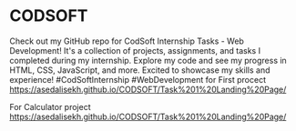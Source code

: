 # CODSOFT
Check out my GitHub repo for CodSoft Internship Tasks - Web Development! It's a collection of projects, assignments, and tasks I completed during my internship. Explore my code and see my progress in HTML, CSS, JavaScript, and more. Excited to showcase my skills and experience! #CodSoftInternship #WebDevelopment
for First procect 
https://asedalisekh.github.io/CODSOFT/Task%201%20Landing%20Page/

For Calculator project
https://asedalisekh.github.io/CODSOFT/Task%201%20Landing%20Page/
